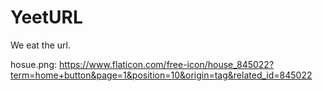 # YeetURL
We eat the url.

hosue.png: https://www.flaticon.com/free-icon/house_845022?term=home+button&page=1&position=10&origin=tag&related_id=845022